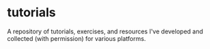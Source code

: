 # tutorials
A repository of tutorials, exercises, and resources I've developed and collected (with permission) for various platforms. 
